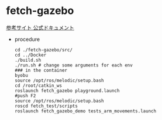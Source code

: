 # fetch-gazebo
[参考サイト 公式ドキュメント](https://docs.fetchrobotics.com/index.html)
- procedure
  ```
  cd ./fetch-gazebo/src/
  cd ../Docker
  ./build.sh
  ./run.sh # change some arguments for each env
  ### in the container
  byobu
  source /opt/ros/melodic/setup.bash
  cd /root/catkin_ws
  roslaunch fetch_gazebo playground.launch
  #push F2
  source /opt/ros/melodic/setup.bash
  roscd fetch_test/scripts
  roslaunch fetch_gazebo_demo tests_arm_movements.launch
  ```
